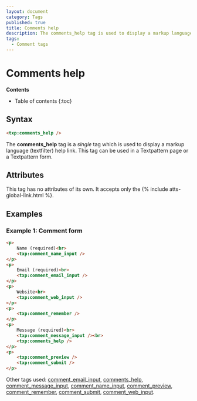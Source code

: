 ```yaml
---
layout: document
category: Tags
published: true
title: Comments help
description: The comments_help tag is used to display a markup language (textfilter) help link.
tags:
  - Comment tags
---
```


# Comments help

**Contents**

* Table of contents
{:toc}

## Syntax

~~~ html
<txp:comments_help />
~~~

The **comments_help** tag is a *single* tag which is used to display a markup language (textfilter) help link. This tag can be used in a Textpattern page or a Textpattern form.

## Attributes

This tag has no attributes of its own. It accepts only the {% include atts-global-link.html %}.

## Examples

### Example 1: Comment form

~~~ html
<p>
    Name (required)<br>
    <txp:comment_name_input />
</p>
<p>
    Email (required)<br>
    <txp:comment_email_input />
</p>
<p>
    Website<br>
    <txp:comment_web_input />
</p>
<p>
    <txp:comment_remember />
</p>
<p>
    Message (required)<br>
    <txp:comment_message_input /><br>
    <txp:comments_help />
</p>
<p>
    <txp:comment_preview />
    <txp:comment_submit />
</p>
~~~

Other tags used: [comment_email_input](/tags/comment_email_input), [comments_help](/tags/comments_help), [comment_message_input](/tags/comment_message_input), [comment_name_input](/tags/comment_name_input), [comment_preview](/tags/comment_preview), [comment_remember](/tags/comment_remember), [comment_submit](/tags/comment_submit), [comment_web_input](/tags/comment_web_input).

